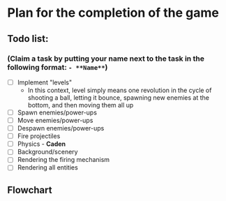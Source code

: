 # Plan for the completion of the game

## Todo list:

### (Claim a task by putting your name next to the task in the following format: `- **Name**`)
- [ ] Implement "levels"
  - In this context, level simply means one revolution in the cycle of shooting a ball, letting it bounce, spawning new enemies at the bottom, and then moving them all up
- [ ] Spawn enemies/power-ups
- [ ] Move enemies/power-ups
- [ ] Despawn enemies/power-ups
- [ ] Fire projectiles
- [ ] Physics - **Caden**
- [ ] Background/scenery
- [ ] Rendering the firing mechanism
- [ ] Rendering all entities

## Flowchart

